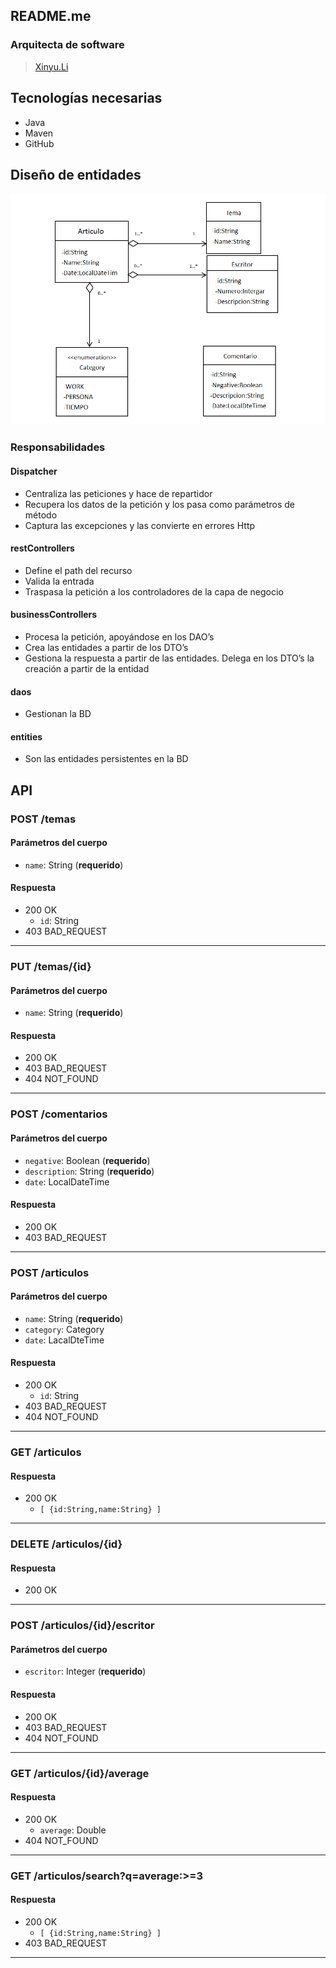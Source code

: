 ## README.me

### Arquitecta de software
> [Xinyu.Li](https://github.com/L-Xinyu)  

## Tecnologías necesarias
* Java
* Maven
* GitHub

## Diseño de entidades
![articulos-architecture-diagram](https://github.com/L-Xinyu/APAW-ECP2-XinyuLi/blob/develop/UML-XinyuLi.png)

### Responsabilidades
#### Dispatcher
* Centraliza las peticiones y hace de repartidor
* Recupera los datos de la petición y los pasa como parámetros de método
* Captura las excepciones y las convierte en errores Http
#### restControllers
* Define el path del recurso
* Valida la entrada
* Traspasa la petición a los controladores de la capa de negocio
#### businessControllers
* Procesa la petición, apoyándose en los DAO’s
* Crea las entidades a partir de los DTO’s
* Gestiona la respuesta a partir de las entidades. Delega en los DTO’s la creación a partir de la entidad
#### daos
* Gestionan la BD
#### entities
* Son las entidades persistentes en la BD

## API
### POST /temas
#### Parámetros del cuerpo
- `name`: String (**requerido**)
#### Respuesta
- 200 OK 
  - `id`: String
- 403 BAD_REQUEST
---
### PUT /temas/{id}
#### Parámetros del cuerpo
- `name`: String (**requerido**)
#### Respuesta
- 200 OK 
- 403 BAD_REQUEST
- 404 NOT_FOUND
--- 
### POST /comentarios
#### Parámetros del cuerpo
- `negative`: Boolean (**requerido**)
- `description`: String (**requerido**)
- `date`: LocalDateTime
#### Respuesta
- 200 OK 
- 403 BAD_REQUEST
---
### POST /articulos
#### Parámetros del cuerpo
- `name`: String (**requerido**)
- `category`: Category
- `date`: LacalDteTime
#### Respuesta
- 200 OK 
  - `id`: String
- 403 BAD_REQUEST
- 404 NOT_FOUND
---
### GET /articulos
#### Respuesta
- 200 OK 
  - `[ {id:String,name:String} ]`
---
### DELETE /articulos/{id}
#### Respuesta
- 200 OK 
---
### POST /articulos/{id}/escritor
#### Parámetros del cuerpo
- `escritor`: Integer (**requerido**)
#### Respuesta
- 200 OK 
- 403 BAD_REQUEST
- 404 NOT_FOUND
---
### GET /articulos/{id}/average
#### Respuesta
- 200 OK 
  - `average`: Double
- 404 NOT_FOUND
---
### GET /articulos/search?q=average:>=3
#### Respuesta
- 200 OK
  - `[ {id:String,name:String} ]`
- 403 BAD_REQUEST
---
